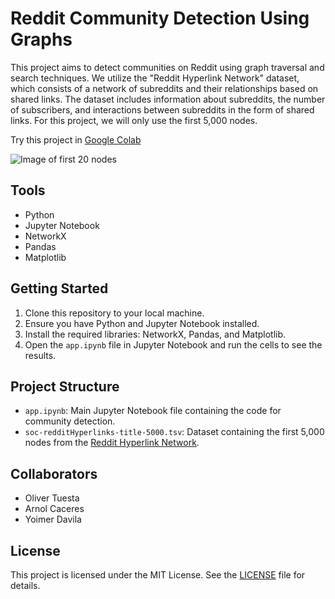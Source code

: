 # Reddit Community Detection Using Graphs

This project aims to detect communities on Reddit using graph traversal and search techniques. We utilize the "Reddit Hyperlink Network" dataset, which consists of a network of subreddits and their relationships based on shared links. The dataset includes information about subreddits, the number of subscribers, and interactions between subreddits in the form of shared links. For this project, we will only use the first 5,000 nodes.

Try this project in [Google Colab](https://colab.research.google.com/drive/1YD2y_J6_5IvdlrzEXOD1yQHtx-mlFesO?usp=sharing)

![Image of first 20 nodes](https://github.com/oliverTuesta/reddit-communities-reddit/blob/main/images/first_20_nodes.png)

## Tools

-   Python
-   Jupyter Notebook
-   NetworkX
-   Pandas
-   Matplotlib

## Getting Started

1. Clone this repository to your local machine.
2. Ensure you have Python and Jupyter Notebook installed.
3. Install the required libraries: NetworkX, Pandas, and Matplotlib.
4. Open the `app.ipynb` file in Jupyter Notebook and run the cells to see the results.

## Project Structure

-   `app.ipynb`: Main Jupyter Notebook file containing the code for community detection.
-   `soc-redditHyperlinks-title-5000.tsv`: Dataset containing the first 5,000 nodes from the <a href="http://snap.stanford.edu/data/soc-RedditHyperlinks.html">Reddit Hyperlink Network</a>.

## Collaborators

-   Oliver Tuesta
-   Arnol Caceres
-   Yoimer Davila

## License

This project is licensed under the MIT License. See the [LICENSE](LICENSE) file for details.
